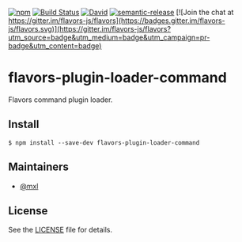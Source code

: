 [![npm](https://img.shields.io/npm/v/flavors-plugin-loader-command.svg)](https://www.npmjs.com/package/flavors-plugin-loader-command)
[![Build Status](https://travis-ci.org/flavors-js/flavors-plugin-loader-command.svg?branch=master)](https://travis-ci.org/flavors-js/flavors-plugin-loader-command)
[![David](https://img.shields.io/david/flavors-js/flavors-plugin-loader-command.svg)](https://david-dm.org/flavors-js/flavors-plugin-loader-command)
[![semantic-release](https://img.shields.io/badge/%20%20%F0%9F%93%A6%F0%9F%9A%80-semantic--release-e10079.svg)](https://github.com/semantic-release/semantic-release)
[![Join the chat at https://gitter.im/flavors-js/flavors](https://badges.gitter.im/flavors-js/flavors.svg)](https://gitter.im/flavors-js/flavors?utm_source=badge&utm_medium=badge&utm_campaign=pr-badge&utm_content=badge)

# flavors-plugin-loader-command

Flavors command plugin loader.

## Install

```text
$ npm install --save-dev flavors-plugin-loader-command
```

## Maintainers

- [@mxl](https://github.com/mxl)

## License

See the [LICENSE](https://github.com/flavors-js/flavors-plugin-loader-command/blob/master/LICENSE) file for details.
